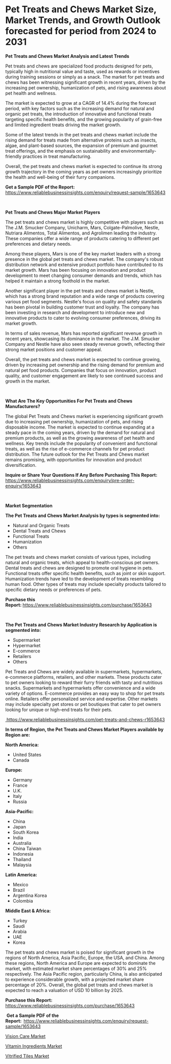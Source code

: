 <p><h1>Pet Treats and Chews Market Size, Market Trends, and Growth Outlook forecasted for period from 2024 to 2031</h1></p><p><strong>Pet Treats and Chews Market Analysis and Latest Trends</strong></p>
<p><p>Pet treats and chews are specialized food products designed for pets, typically high in nutritional value and taste, used as rewards or incentives during training sessions or simply as a snack. The market for pet treats and chews has been witnessing significant growth in recent years, driven by the increasing pet ownership, humanization of pets, and rising awareness about pet health and wellness.</p><p>The market is expected to grow at a CAGR of 14.4% during the forecast period, with key factors such as the increasing demand for natural and organic pet treats, the introduction of innovative and functional treats targeting specific health benefits, and the growing popularity of grain-free and limited ingredient treats driving the market growth.</p><p>Some of the latest trends in the pet treats and chews market include the rising demand for treats made from alternative proteins such as insects, algae, and plant-based sources, the expansion of premium and gourmet treat offerings, and the emphasis on sustainability and environmentally-friendly practices in treat manufacturing.</p><p>Overall, the pet treats and chews market is expected to continue its strong growth trajectory in the coming years as pet owners increasingly prioritize the health and well-being of their furry companions.</p></p>
<p><strong>Get a Sample PDF of the Report:&nbsp;</strong> <a href="https://www.reliablebusinessinsights.com/enquiry/request-sample/1653643">https://www.reliablebusinessinsights.com/enquiry/request-sample/1653643</a></p>
<p>&nbsp;</p>
<p><strong>Pet Treats and Chews Major Market Players</strong></p>
<p><p>The pet treats and chews market is highly competitive with players such as The J.M. Smucker Company, Unicharm, Mars, Colgate-Palmolive, Nestle, Nutriara Alimentos, Total Alimentos, and Agrolimen leading the industry. These companies offer a wide range of products catering to different pet preferences and dietary needs. </p><p>Among these players, Mars is one of the key market leaders with a strong presence in the global pet treats and chews market. The company's robust distribution network and extensive product portfolio have contributed to its market growth. Mars has been focusing on innovation and product development to meet changing consumer demands and trends, which has helped it maintain a strong foothold in the market.</p><p>Another significant player in the pet treats and chews market is Nestle, which has a strong brand reputation and a wide range of products covering various pet food segments. Nestle's focus on quality and safety standards has been pivotal in building customer trust and loyalty. The company has been investing in research and development to introduce new and innovative products to cater to evolving consumer preferences, driving its market growth.</p><p>In terms of sales revenue, Mars has reported significant revenue growth in recent years, showcasing its dominance in the market. The J.M. Smucker Company and Nestle have also seen steady revenue growth, reflecting their strong market positions and customer appeal.</p><p>Overall, the pet treats and chews market is expected to continue growing, driven by increasing pet ownership and the rising demand for premium and natural pet food products. Companies that focus on innovation, product quality, and customer engagement are likely to see continued success and growth in the market.</p></p>
<p>&nbsp;</p>
<p><strong>What Are The Key Opportunities For Pet Treats and Chews Manufacturers?</strong></p>
<p><p>The global Pet Treats and Chews market is experiencing significant growth due to increasing pet ownership, humanization of pets, and rising disposable income. The market is expected to continue expanding at a steady pace in the coming years, driven by the demand for natural and premium products, as well as the growing awareness of pet health and wellness. Key trends include the popularity of convenient and functional treats, as well as the rise of e-commerce channels for pet product distribution. The future outlook for the Pet Treats and Chews market remains promising, with opportunities for innovation and product diversification.</p></p>
<p><strong>Inquire or Share Your Questions If Any Before Purchasing This Report:</strong> <a href="https://www.reliablebusinessinsights.com/enquiry/pre-order-enquiry/1653643">https://www.reliablebusinessinsights.com/enquiry/pre-order-enquiry/1653643</a></p>
<p>&nbsp;</p>
<p><strong>Market Segmentation</strong></p>
<p><strong>The Pet Treats and Chews Market Analysis by types is segmented into:</strong></p>
<p><ul><li>Natural and Organic Treats</li><li>Dental Treats and Chews</li><li>Functional Treats</li><li>Humanization</li><li>Others</li></ul></p>
<p><p>The pet treats and chews market consists of various types, including natural and organic treats, which appeal to health-conscious pet owners. Dental treats and chews are designed to promote oral hygiene in pets. Functional treats offer specific health benefits, such as joint or skin support. Humanization trends have led to the development of treats resembling human food. Other types of treats may include specialty products tailored to specific dietary needs or preferences of pets.</p></p>
<p><strong>Purchase this Report:&nbsp;</strong><a href="https://www.reliablebusinessinsights.com/purchase/1653643">https://www.reliablebusinessinsights.com/purchase/1653643</a></p>
<p>&nbsp;</p>
<p><strong>The Pet Treats and Chews Market Industry Research by Application is segmented into:</strong></p>
<p><ul><li>Supermarket</li><li>Hypermarket</li><li>E-commerce</li><li>Retailers</li><li>Others</li></ul></p>
<p><p>Pet Treats and Chews are widely available in supermarkets, hypermarkets, e-commerce platforms, retailers, and other markets. These products cater to pet owners looking to reward their furry friends with tasty and nutritious snacks. Supermarkets and hypermarkets offer convenience and a wide variety of options. E-commerce provides an easy way to shop for pet treats online. Retailers offer personalized service and expertise. Other markets may include specialty pet stores or pet boutiques that cater to pet owners looking for unique or high-end treats for their pets.</p></p>
<p><a href="https://www.reliablebusinessinsights.com/pet-treats-and-chews-r1653643">&nbsp;https://www.reliablebusinessinsights.com/pet-treats-and-chews-r1653643</a></p>
<p><strong>In terms of Region, the Pet Treats and Chews Market Players available by Region are:</strong></p>
<p>
    <p> <strong> North America: </strong>
        <ul>
            <li>United States</li>
            <li>Canada</li>
        </ul>
        </p> 
    <p> <strong> Europe: </strong>
        <ul>
            <li>Germany</li>
            <li>France</li>
            <li>U.K.</li>
            <li>Italy</li>
            <li>Russia</li>
        </ul>
        </p> 
    <p> <strong> Asia-Pacific: </strong>
        <ul>
            <li>China</li>
            <li>Japan</li>
            <li>South Korea</li>
            <li>India</li>
            <li>Australia</li>
            <li>China Taiwan</li>
            <li>Indonesia</li>
            <li>Thailand</li>
            <li>Malaysia</li>
        </ul>
        </p> 
    <p> <strong> Latin America: </strong>
        <ul>
            <li>Mexico</li>
            <li>Brazil</li>
            <li>Argentina Korea</li>
            <li>Colombia</li>
        </ul>
        </p> 
    <p> <strong> Middle East & Africa: </strong>
        <ul>
            <li>Turkey</li>
            <li>Saudi</li>
            <li>Arabia</li>
            <li>UAE</li>
            <li>Korea</li>
        </ul>
    </p>
    </p>
<p><p>The pet treats and chews market is poised for significant growth in the regions of North America, Asia Pacific, Europe, the USA, and China. Among these regions, North America and Europe are expected to dominate the market, with estimated market share percentages of 30% and 25% respectively. The Asia Pacific region, particularly China, is also anticipated to experience considerable growth, with a projected market share percentage of 20%. Overall, the global pet treats and chews market is expected to reach a valuation of USD 10 billion by 2025.</p></p>
<p><strong>Purchase this Report: </strong><a href="https://www.reliablebusinessinsights.com/purchase/1653643">https://www.reliablebusinessinsights.com/purchase/1653643</a></p>
<p>&nbsp;<strong>Get a Sample PDF of the Report:&nbsp;&nbsp;</strong><a href="https://www.reliablebusinessinsights.com/enquiry/request-sample/1653643">https://www.reliablebusinessinsights.com/enquiry/request-sample/1653643</a></p>
<p><strong></strong></p>
<p><p><a href="https://github.com/JosephWillisbXXgf/Market-Research-Report-List-1/blob/main/vision-care-market.md">Vision Care Market</a></p><p><a href="https://github.com/jakobeblake56/Market-Research-Report-List-1/blob/main/vitamin-ingredients-market.md">Vitamin Ingredients Market</a></p><p><a href="https://github.com/julian6Skinner/Market-Research-Report-List-1/blob/main/vitrified-tiles-market.md">Vitrified Tiles Market</a></p></p>